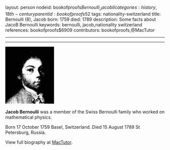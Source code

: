 layout: person
nodeid: bookofproofs$Bernoulli_JacobII
categories: history,18th-century
parentid: bookofproofs$52
tags: nationality-switzerland
title: Bernoulli (8), Jacob
born: 1759
died: 1789
description: Some facts about JacoB Bernoulli
keywords: bernoulli, jacob,nationality switzerland
references: bookofproofs$6909
contributors: bookofproofs,@MacTutor

---


---

![Bernoulli_Jacob(II).jpg](https://github.com/bookofproofs/bookofproofs.github.io/blob/main/_sources/_assets/images/portraits/Bernoulli_Jacob(II).jpg?raw=true)

**Jacob Bernoulli** was a member of the Swiss Bernoulli family who worked on mathematical physics.

Born 17 October 1759 Basel, Switzerland. Died 15 August 1789 St Petersburg, Russia.


View full biography at [MacTutor](https://mathshistory.st-andrews.ac.uk/Biographies/Bernoulli_Jacob(II)/).